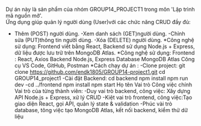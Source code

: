 Dự án này là sản phẩm  của nhóm GROUP14_PROJECT1 trong môn 'Lập trình mã nguồn mở'.  
Ứng dụng giúp quản lý người dùng (User)với các chức năng CRUD đầy đủ:
- Thêm (POST) người dùng.
-Xem danh sách (GET)người dùng.
-Chỉnh sửa (PUT)thông tin người dùng.
-Xóa (DELETE) người dùng.
    *Công nghệ sử dụng:
    Frontend viết bằng React, Backend sử dụng Node.js + Express, dữ liệu được lưu trữ trên MongoDB Atlas.
        *Công nghệ sử dụng:
    Frontend : React, Axios 
    Backend  Node.js, Express 
    Database  MongoDB Atlas 
    Công cụ VS Code, GitHub, Postman 
    *Cách chạy dự án :
        -Clone project:
        git clone https://github.com/endk1805/GROUP14-project1.git
    cd GROUP14_project1
        -Cài đặt Backend:
        cd backend
        npm install
        npm run dev
        -cd ../frontend
        npm install
        npm start
        Họ tên	Vai trò	Công việc chính
Vai trò của từng thành viên:
    -Duy vai trò backend, công việc: Xây dựng API Node.js + Express, xử lý CRUD
    -Kiệt vai trò frontend, công việc:Tạo giao diện React, gọi API, quản lý state & validation
    -Phúc vài trò database, tông việc tạo MongoDB Atlas, kết nối backend, kiểm thử dữ liệu